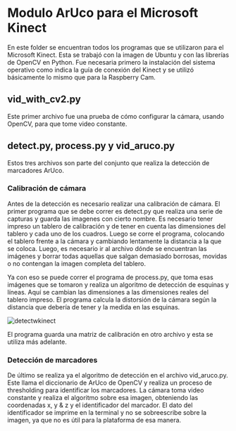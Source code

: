 # Modulo ArUco para el Microsoft Kinect
En este folder se encuentran todos los programas que se utilizaron para el Microsoft Kinect. Esta se trabajó con la imagen de Ubuntu y con las librerías de OpenCV en Python. Fue necesaria primero la instalación del sistema operativo como indica la guía de conexión del Kinect y se utilizó básicamente lo mismo que para la Raspberry Cam.

## vid_with_cv2.py
Este primer archivo fue una prueba de cómo configurar la cámara, usando OpenCV, para que tome video constante. 

## detect.py, process.py y vid_aruco.py
Estos tres archivos son parte del conjunto que realiza la detección de marcadores ArUco.
### Calibración de cámara
Antes de la detección es necesario realizar una calibración de cámara. El primer programa que se debe correr es detect.py que realiza una serie de capturas y guarda las 
imagenes con cierto nombre. Es necesario tener impreso un tablero de calibración y de tener en cuenta las dimensiones del tablero y cada uno de los cuadros. Luego se corre el programa, colocando el tablero frente a la cámara y cambiando lentamente la distancia a la que se coloca. Luego, es necesario ir al archivo dónde se encuentran las imágenes y borrar todas aquellas que salgan demasiado borrosas, movidas o no contengan la imagen completa del tablero. 

Ya con eso se puede correr el programa de process.py, que toma esas imágenes que se tomaron y realiza un algoritmo de detección de esquinas y líneas. Aquí se cambian las
dimensiones a las dimensiones reales del tablero impreso. El programa calcula la distorsión de la cámara según la distancia que debería de tener y la medida en las esquinas.

![detectwkinect](https://user-images.githubusercontent.com/69053381/195363112-a5e9ca71-3c37-4289-9083-3de10bde55ea.png)

El programa guarda una matriz de calibración en otro archivo y esta se utiliza más adelante. 

### Detección de marcadores
De último se realiza ya el algoritmo de detección en el archivo vid_aruco.py. Este llama el diccionario de ArUco de OpenCV y realiza un proceso de thresholding para identificar
los marcadores. La cámara toma video constante y realiza el algoritmo sobre esa imagen, obteniendo las coordenadas x, y & z  y el identificador del marcador. El dato del 
identificador se imprime en la terminal y no se sobreescribe sobre la imagen, ya que no es útil para la plataforma de esa manera. 
